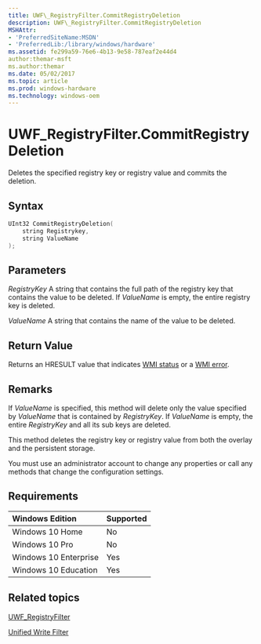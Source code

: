 ```yaml
---
title: UWF\_RegistryFilter.CommitRegistryDeletion
description: UWF\_RegistryFilter.CommitRegistryDeletion
MSHAttr:
- 'PreferredSiteName:MSDN'
- 'PreferredLib:/library/windows/hardware'
ms.assetid: fe299a59-76e6-4b13-9e58-787eaf2e44d4
author:themar-msft
ms.author:themar
ms.date: 05/02/2017
ms.topic: article
ms.prod: windows-hardware
ms.technology: windows-oem
---
```

# UWF\_RegistryFilter.CommitRegistryDeletion

Deletes the specified registry key or registry value and commits the deletion.

## Syntax

```powershell
UInt32 CommitRegistryDeletion(
    string Registrykey,
    string ValueName
);
```

## Parameters

<a href="" id="registrykey"></a>*RegistryKey*
A string that contains the full path of the registry key that contains the value to be deleted. If *ValueName* is empty, the entire registry key is deleted.

<a href="" id="valuename"></a>*ValueName*
A string that contains the name of the value to be deleted.

## Return Value

Returns an HRESULT value that indicates [WMI status](http://go.microsoft.com/fwlink/p/?LinkID=208318) or a [WMI error](http://go.microsoft.com/fwlink/p/?LinkID=208317).

## Remarks

If *ValueName* is specified, this method will delete only the value specified by *ValueName* that is contained by *RegistryKey*. If *ValueName* is empty, the entire *RegistryKey* and all its sub keys are deleted.

This method deletes the registry key or registry value from both the overlay and the persistent storage.

You must use an administrator account to change any properties or call any methods that change the configuration settings.

## Requirements

| Windows Edition       | Supported |
|:----------------------|:----------|
| Windows 10 Home       | No        |
| Windows 10 Pro        | No        |
| Windows 10 Enterprise | Yes       |
| Windows 10 Education  | Yes       |

## Related topics

[UWF\_RegistryFilter](uwf-registryfilter.md)

[Unified Write Filter](unified-write-filter.md)
